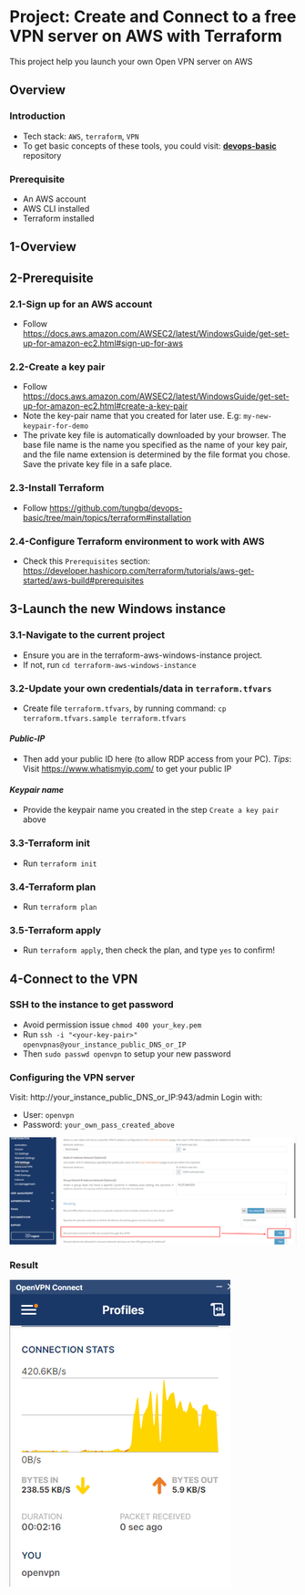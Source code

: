 # Project: Create and Connect to a free VPN server on AWS with Terraform

This project help you launch your own Open VPN server on AWS

## Overview

### Introduction

- Tech stack: `AWS`, `terraform`, `VPN`
- To get basic concepts of these tools, you could visit: [**devops-basic**](https://github.com/tungbq/devops-basic) repository

### Prerequisite

- An AWS account
- AWS CLI installed
- Terraform installed

## 1-Overview

## 2-Prerequisite

### 2.1-Sign up for an AWS account

- Follow https://docs.aws.amazon.com/AWSEC2/latest/WindowsGuide/get-set-up-for-amazon-ec2.html#sign-up-for-aws

### 2.2-Create a key pair

- Follow https://docs.aws.amazon.com/AWSEC2/latest/WindowsGuide/get-set-up-for-amazon-ec2.html#create-a-key-pair
- Note the key-pair name that you created for later use. E.g: `my-new-keypair-for-demo`
- The private key file is automatically downloaded by your browser. The base file name is the name you specified as the name of your key pair, and the file name extension is determined by the file format you chose. Save the private key file in a safe place.

### 2.3-Install Terraform

- Follow https://github.com/tungbq/devops-basic/tree/main/topics/terraform#installation

### 2.4-Configure Terraform environment to work with AWS

- Check this `Prerequisites` section: https://developer.hashicorp.com/terraform/tutorials/aws-get-started/aws-build#prerequisites

## 3-Launch the new Windows instance

### 3.1-Navigate to the current project

- Ensure you are in the terraform-aws-windows-instance project.
- If not, run `cd terraform-aws-windows-instance`

### 3.2-Update your own credentials/data in `terraform.tfvars`

- Create file `terraform.tfvars`, by running command: `cp terraform.tfvars.sample terraform.tfvars`

#### _Public-IP_

- Then add your public ID here (to allow RDP access from your PC).
  _Tips_: Visit https://www.whatismyip.com/ to get your public IP

#### _Keypair name_

- Provide the keypair name you created in the step `Create a key pair` above

### 3.3-Terraform init

- Run `terraform init`

### 3.4-Terraform plan

- Run `terraform plan`

### 3.5-Terraform apply

- Run `terraform apply`, then check the plan, and type `yes` to confirm!

## 4-Connect to the VPN

### SSH to the instance to get password

- Avoid permission issue `chmod 400 your_key.pem`
- Run `ssh -i "<your-key-pair>" openvpnas@your_instance_public_DNS_or_IP`
- Then `sudo passwd openvpn` to setup your new password

### Configuring the VPN server

Visit: http://your_instance_public_DNS_or_IP:943/admin
Login with:

- User: `openvpn`
- Password: `your_own_pass_created_above`

![config_vpn](./asset/config_vpn.png)

### Result

![connect_ok](./asset/connect_ok.png)
